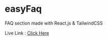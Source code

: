 # easyFaq
FAQ section made with React.js &amp; TailwindCSS

Live Link : <a href="https://easyfaq.netlify.app/">Click Here</a>
